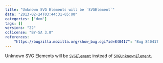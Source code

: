 ```yaml
---
title: "Unknown SVG Elements will be `SVGElement`"
date: "2013-02-24T03:44:31-05:00"
categories: ["dom"]
tags: []
versions: "22"
cclicense: "BY-SA 3.0"
references:
    "https://bugzilla.mozilla.org/show_bug.cgi?id=840417": "Bug 840417 – Unknown SVG Elements should be SVGElement, not SVGUnknownElement"
---
```

Unknown SVG Elements will be [`SVGElement`](https://developer.mozilla.org/en-US/docs/Web/API/SVGElement) instead of [`SVGUnknownElement`](https://developer.mozilla.org/en-US/docs/Web/API/SVGUnknownElement).
